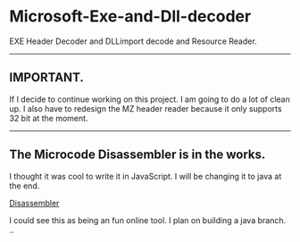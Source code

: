 Microsoft-Exe-and-Dll-decoder
=============================

EXE Header Decoder and DLLimport decode and Resource Reader.

------------------------------------------------------------
IMPORTANT.
------------------------------------------------------------

If I decide to continue working on this project.
I am going to do a lot of clean up.
I also have to redesign the MZ header reader because it only supports 32 bit at the moment.

------------------------------------------------------------
The Microcode Disassembler is in the works.
------------------------------------------------------------

I thought it was cool to write it in JavaScript. I will be changing it to java at the end.

<a href="https://github.com/Recoskie/X86-64-CPU-Binary-Code-Disassembler-JS">Disassembler</a>

I could see this as being an fun online tool. I plan on building a java branch.
..